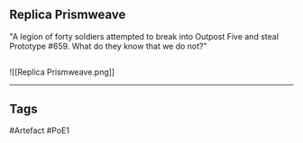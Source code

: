 ## Replica Prismweave
"A legion of forty soldiers attempted to break into Outpost Five and
steal Prototype #659. What do they know that we do not?"
##
![[Replica Prismweave.png]]

---
## Tags
#Artefact
#PoE1
